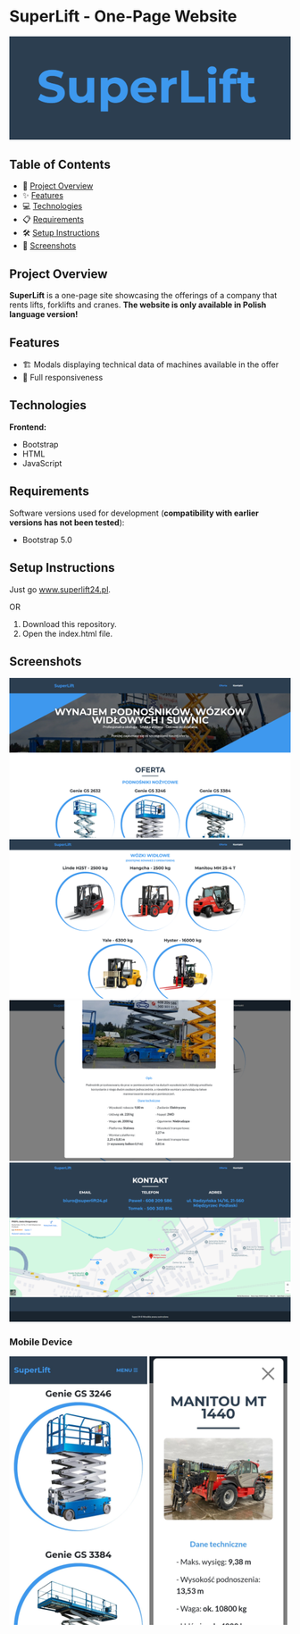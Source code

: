 # SuperLift - One-Page Website

<div align="center">
  <img src="./ss/logo.png"/>
</div>

## Table of Contents
- 🚀 [Project Overview](#project-overview)
- ✨ [Features](#features)
- 💻 [Technologies](#technologies)
- 📋 [Requirements](#requirements)
- 🛠️ [Setup Instructions](#setup-instructions)
- 📸 [Screenshots](#screenshots)

## Project Overview

**SuperLift** is a one-page site showcasing the offerings of a company that rents lifts, forklifts and cranes. **The website is only available in Polish language version!**

## Features

- 🏗️ Modals displaying technical data of machines available in the offer
- 📱 Full responsiveness

## Technologies

**Frontend:**
- Bootstrap
- HTML
- JavaScript

## Requirements
Software versions used for development (**compatibility with earlier versions has not been tested**):
- Bootstrap 5.0

## Setup Instructions

Just go www.superlift24.pl.

OR

1. Download this repository.
2. Open the index.html file.

## Screenshots

<div align="center">
  <img src="./ss/ss1.png"/>
  <img src="./ss/ss2.png"/>
  <img src="./ss/ss3.png"/>
  <img src="./ss/ss4.png"/>
</div>

### Mobile Device

<img src="./ss/ss5.jpg" width="49%"/> <img src="./ss/ss6.jpg" width="49%"/>
